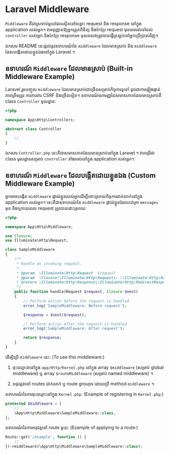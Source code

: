 # Laravel Middleware

`Middleware` គឺជាស្រទាប់មួយដែលស្ថិតនៅចន្លោះ request និង response នៅក្នុង application របស់អ្នក។ 
វាអនុញ្ញាតឱ្យអ្នកត្រួតពិនិត្យ និងកែប្រែ request មុនពេលវាទៅដល់ `controller` របស់អ្នក និងកែប្រែ response 
មុនពេលវាត្រូវបានផ្ញើត្រឡប់ទៅអ្នកប្រើប្រាស់វិញ។ 

ឯកសារ README នេះផ្តល់នូវឧទាហរណ៍នៃ `middleware` ដែលមានស្រាប់ និង `middleware` ដែលបង្កើតដោយខ្លួនឯងនៅក្នុង Laravel ។ 

## ឧទាហរណ៍ `Middleware` ដែលមានស្រាប់ (Built-in Middleware Example)

Laravel រួមបញ្ចូល `middleware` ដែលមានស្រាប់ជាច្រើនសម្រាប់កិច្ចការទូទៅ ដូចជាការផ្ទៀងផ្ទាត់ភាពត្រឹមត្រូវ ការការពារ CSRF 
និងច្រើនទៀត។ ឧទាហរណ៍សាមញ្ញនៃសមាសភាគដែលមានស្រាប់គឺ class `Controller` មូលដ្ឋាន: 

```php
<?php

namespace App\Http\Controllers;

abstract class Controller
{
    //
}
```

ឯកសារ `Controller.php` នេះគឺជាសមាសភាគដែលមានស្រាប់នៅក្នុង Laravel ។ វាបម្រើជា class មូលដ្ឋានសម្រាប់ `controller` 
ទាំងអស់នៅក្នុង application របស់អ្នក។ 

## ឧទាហរណ៍ `Middleware` ដែលបង្កើតដោយខ្លួនឯង (Custom Middleware Example)

អ្នកអាចបង្កើត `middleware` ផ្ទាល់ខ្លួនរបស់អ្នកដើម្បីដោះស្រាយកិច្ចការជាក់លាក់នៅក្នុង application របស់អ្នក។ នេះគឺជាឧទាហរណ៍នៃ 
`middleware` ផ្ទាល់ខ្លួនដែលកត់ត្រា `messages` មុន និងក្រោយពេល request ត្រូវបានដោះស្រាយ: 

```php
<?php

namespace App\Http\Middleware;

use Closure;
use Illuminate\Http\Request;

class SampleMiddleware
{
    /**
     * Handle an incoming request.
     *
     * @param  \Illuminate\Http\Request  $request
     * @param  \Closure(\Illuminate\Http\Request): (\Illuminate\Http\Response|\Illuminate\Http\RedirectResponse)  $next
     * @return \Illuminate\Http\Response|\Illuminate\Http\RedirectResponse
     */
    public function handle(Request $request, Closure $next)
    {
        // Perform action before the request is handled
        error_log('SampleMiddleware: Before request');

        $response = $next($request);

        // Perform action after the request is handled
        error_log('SampleMiddleware: After request');

        return $response;
    }
}
```

ដើម្បីប្រើ `middleware` នេះ: (To use this middleware:)

1.  ចុះឈ្មោះវានៅក្នុង `app/Http/Kernel.php` នៅក្នុង array `$middleware` (សម្រាប់ global middleware) ឬ array 
`$routeMiddleware` (សម្រាប់ named middleware) ។ 

2.  អនុវត្តវាទៅ routes ជាក់លាក់ ឬ route groups ដោយប្រើ method `middleware` ។ 


ឧទាហរណ៍នៃការចុះឈ្មោះនៅក្នុង `Kernel.php`: (Example of registering in `Kernel.php`:)

```php
protected $middleware = [
    // ...
    \App\Http\Middleware\SampleMiddleware::class,
];
```

ឧទាហរណ៍នៃការអនុវត្តទៅ route មួយ: (Example of applying to a route:)

```php
Route::get('/example', function () {
    // ...
})->middleware(\App\Http\Middleware\SampleMiddleware::class);
